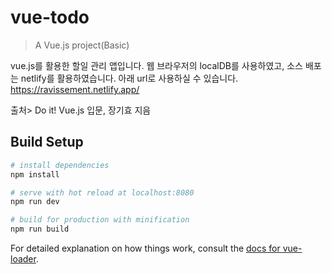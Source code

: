 # vue-todo

> A Vue.js project(Basic)


vue.js를 활용한 할일 관리 앱입니다.
웹 브라우저의 localDB를 사용하였고, 소스 배포는 netlify를 활용하였습니다.
아래 url로 사용하실 수 있습니다.
https://ravissement.netlify.app/


출처> Do it! Vue.js 입문, 장기효 지음

## Build Setup

``` bash
# install dependencies
npm install

# serve with hot reload at localhost:8080
npm run dev

# build for production with minification
npm run build
```

For detailed explanation on how things work, consult the [docs for vue-loader](http://vuejs.github.io/vue-loader).
